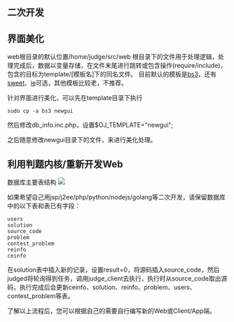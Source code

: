 二次开发
----

界面美化
--
web根目录的默认位置/home/judge/src/web
根目录下的文件用于处理逻辑，处理完成后，数据以变量存储，在文件末尾进行跳转或包含操作(require/include)，包含的目标为template/[模板名]下的同名文件。
目前默认的模板是[bs3](http://hmbb.hustoj.com/)，还有[sweet](http://sweet.hustoj.com/)、[ie](http://zjicm.hustoj.com/)可选，其他模板比较老，不推荐。

针对界面进行美化，可以先在template目录下执行
```
sudo cp -a bs3 newgui
```
然后修改db_info.inc.php，设置$OJ_TEMPLATE="newgui";

之后随意修改newgui目录下的文件，来进行美化处理。


利用判题内核/重新开发Web
--
数据库主要表结构
<img src="https://raw.githubusercontent.com/zhblue/hustoj/master/wiki/hustoj-db.png" >

如果希望自己用jsp/j2ee/php/python/nodejs/golang等二次开发，请保留数据库中的以下表和表已有字段：
```
users
solution
source_code
problem
contest_problem
reinfo
ceinfo
```
在solution表中插入新的记录，设置result=0，将源码插入source_code，然后judged将轮询得到任务，调用judge_client去执行，执行时从source_code取出源码，执行完成后会更新ceinfo、solution、reinfo、problem、users、contest_problem等表。

了解以上流程后，您可以根据自己的需要自行编写新的Web或Client/App端。
